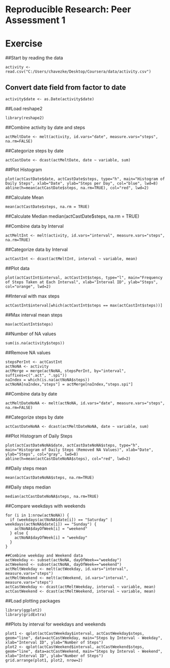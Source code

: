 # Reproducible Research: Peer Assessment 1

# Exercise

##Start by reading the data
```{r}
activity <- read.csv("C:/Users/chavezke/Desktop/Coursera/data/activity.csv")
```

## Convert date field from factor to date
```{r}
activity$date <- as.Date(activity$date)
```

##Load reshape2
```{r}
library(reshape2)
```

##Combine activity by date and steps
```{r}
actMeltDate <- melt(activity, id.vars="date", measure.vars="steps", na.rm=FALSE)
```

##Categorize steps by date
```{r}
actCastDate <- dcast(actMeltDate, date ~ variable, sum)
```
##Plot Histogram
```{r}
plot(actCastDate$date, actCastDate$steps, type="h", main="Histogram of Daily Steps", xlab="Date", ylab="Steps per Day", col="blue", lwd=8)
abline(h=mean(actCastDate$steps, na.rm=TRUE), col="red", lwd=2)
```

##Calculate Mean
```{r}
mean(actCastDate$steps, na.rm = TRUE)
```
##Calculate Median
median(actCastDate$steps, na.rm = TRUE)

##Combine data by Interval
```{r}
actMeltInt <- melt(activity, id.vars="interval", measure.vars="steps", na.rm=TRUE)
```

##Categorize data by Interval
```{r}
actCastInt <- dcast(actMeltInt, interval ~ variable, mean)
```

##Plot data
```{r}
plot(actCastInt$interval, actCastInt$steps, type="l", main="Frequency of Steps Taken at Each Interval", xlab="Interval ID", ylab="Steps", col="orange", lwd=2)
```

##Interval with max steps
```{r}
actCastInt$interval[which(actCastInt$steps == max(actCastInt$steps))]
```

##Max interval mean steps
```{r}
max(actCastInt$steps)
```

##Number of NA values
```{r}
sum(is.na(activity$steps))
```

##Remove NA values
```{r}
stepsPerInt <- actCastInt
actNoNA <- activity
actMerge = merge(actNoNA, stepsPerInt, by="interval", suffixes=c(".act", ".spi"))
naIndex = which(is.na(actNoNA$steps))
actNoNA[naIndex,"steps"] = actMerge[naIndex,"steps.spi"]
```

##Combine data by date
```{r}
actMeltDateNoNA <- melt(actNoNA, id.vars="date", measure.vars="steps", na.rm=FALSE)
```

##Categorize steps by date
```{r}
actCastDateNoNA <- dcast(actMeltDateNoNA, date ~ variable, sum)
```

##Plot Histogram of Daily Steps
```{r}
plot(actCastDateNoNA$date, actCastDateNoNA$steps, type="h", main="Histogram of Daily Steps (Removed NA Values)", xlab="Date", ylab="Steps", col="gray", lwd=8)
abline(h=mean(actCastDateNoNA$steps), col="red", lwd=2)
```

##Daily steps mean
```{r}
mean(actCastDateNoNA$steps, na.rm=TRUE)
```

##Daily steps median
```{r}
median(actCastDateNoNA$steps, na.rm=TRUE)
```

##Compare weekdays with weekends
```{r}
for (i in 1:nrow(actNoNA)) {
  if (weekdays(actNoNA$date[i]) == "Saturday" | weekdays(actNoNA$date[i]) == "Sunday") {
    actNoNA$dayOfWeek[i] = "weekend"
  } else {
    actNoNA$dayOfWeek[i] = "weekday"
  }
}

##Combine weekday and Weekend data
actWeekday <- subset(actNoNA, dayOfWeek=="weekday")
actWeekend <- subset(actNoNA, dayOfWeek=="weekend")
actMeltWeekday <- melt(actWeekday, id.vars="interval", measure.vars="steps")
actMeltWeekend <- melt(actWeekend, id.vars="interval", measure.vars="steps")
actCastWeekday <- dcast(actMeltWeekday, interval ~ variable, mean)
actCastWeekend <- dcast(actMeltWeekend, interval ~ variable, mean)
```

##Load plotting packages
```{r}
library(ggplot2)
library(gridExtra)
```

##Plots by interval for weekdays and weekends
```{r}
plot1 <- qplot(actCastWeekday$interval, actCastWeekday$steps, geom="line", data=actCastWeekday, main="Steps by Interval - Weekday", xlab="Interval ID", ylab="Number of Steps")
plot2 <- qplot(actCastWeekend$interval, actCastWeekend$steps, geom="line", data=actCastWeekend, main="Steps by Interval - Weekend", xlab="Interval ID", ylab="Number of Steps")
grid.arrange(plot1, plot2, nrow=2)
```
